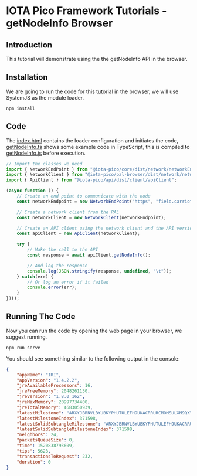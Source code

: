 # IOTA Pico Framework Tutorials - getNodeInfo Browser

## Introduction

This tutorial will demonstrate using the the getNodeInfo API in the browser.

## Installation

We are going to run the code for this tutorial in the browser, we will use SystemJS as the module loader.

```shell
npm install
```

## Code

The [index.html](./index.html) contains the loader configuration and initiates the code, [getNodeInfo.ts](./getNodeInfo.ts) shows some example code in TypeScript, this is compiled to [getNodeInfo.js](./getNodeInfo.js) before execution.

```typescript
// Import the classes we need
import { NetworkEndPoint } from "@iota-pico/core/dist/network/networkEndPoint";
import { NetworkClient } from "@iota-pico/pal-browser/dist/network/networkClient";
import { ApiClient } from "@iota-pico/api/dist/client/apiClient";

(async function () {
    // Create an end point to communicate with the node
    const networkEndpoint = new NetworkEndPoint("https", "field.carriota.com", 443);

    // Create a network client from the PAL
    const networkClient = new NetworkClient(networkEndpoint);

    // Create an API client using the network client and the API version
    const apiClient = new ApiClient(networkClient);

    try {
        // Make the call to the API
        const response = await apiClient.getNodeInfo();

        // And log the response
        console.log(JSON.stringify(response, undefined, "\t"));
    } catch(err) {
        // Or log an error if it failed
        console.error(err);
    }
})();
```

## Running The Code

Now you can run the code by opening the web page in your browser, we suggest running.

```shell
npm run serve
```
You should see something similar to the following output in the console:

```json
{
	"appName": "IRI",
	"appVersion": "1.4.2.2",
	"jreAvailableProcessors": 16,
	"jreFreeMemory": 2048261130,
	"jreVersion": "1.8.0_162",
	"jreMaxMemory": 20997734400,
	"jreTotalMemory": 4683050939,
	"latestMilestone": "ARXYJBRNVLBYUBKYPHUTULEFH9UKACRRURCMOMSULXM9QXYNGIHNJCZUFJ9FXT9BSVCPIADYHRSVZ9999",
	"latestMilestoneIndex": 371598,
	"latestSolidSubtangleMilestone": "ARXYJBRNVLBYUBKYPHUTULEFH9UKACRRURCMOMSULXM9QXYNGIHNJCZUFJ9FXT9BSVCPIADYHRSVZ9999",
	"latestSolidSubtangleMilestoneIndex": 371598,
	"neighbors": 24,
	"packetsQueueSize": 0,
	"time": 1520838793609,
	"tips": 5623,
	"transactionsToRequest": 232,
	"duration": 0
}
```

